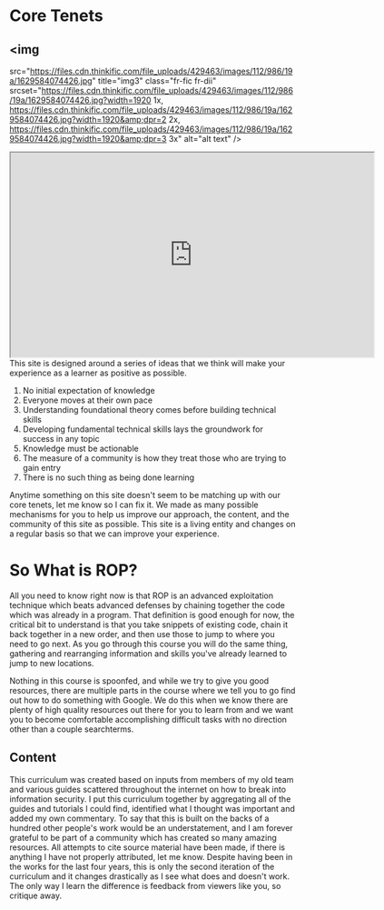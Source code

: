 # Core Tenets

## <img
src="https://files.cdn.thinkific.com/file_uploads/429463/images/112/986/19a/1629584074426.jpg"
title="img3" class="fr-fic fr-dii"
srcset="https://files.cdn.thinkific.com/file_uploads/429463/images/112/986/19a/1629584074426.jpg?width=1920 1x, https://files.cdn.thinkific.com/file_uploads/429463/images/112/986/19a/1629584074426.jpg?width=1920&amp;dpr=2 2x, https://files.cdn.thinkific.com/file_uploads/429463/images/112/986/19a/1629584074426.jpg?width=1920&amp;dpr=3 3x"
alt="alt text" />

<iframe allowfullscreen height="360" src="https://www.youtube.com/embed/j3zXTthcaWo?wmode=opaque" width="640"></iframe>This
site is designed around a series of ideas that we think will make your
experience as a learner as positive as possible.

1.  No initial expectation of knowledge
2.  Everyone moves at their own pace
3.  Understanding foundational theory comes before building technical
    skills
4.  Developing fundamental technical skills lays the groundwork for
    success in any topic
5.  Knowledge must be actionable
6.  The measure of a community is how they treat those who are trying to
    gain entry
7.  There is no such thing as being done learning

Anytime something on this site doesn't seem to be matching up with our
core tenets, let me know so I can fix it. We made as many possible
mechanisms for you to help us improve our approach, the content, and the
community of this site as possible. This site is a living entity and
changes on a regular basis so that we can improve your experience.

# So What is ROP?

All you need to know right now is that ROP is an advanced exploitation
technique which beats advanced defenses by chaining together the code
which was already in a program. That definition is good enough for now,
the critical bit to understand is that you take snippets of existing
code, chain it back together in a new order, and then use those to jump
to where you need to go next. As you go through this course you will do
the same thing, gathering and rearranging information and skills you've
already learned to jump to new locations.

Nothing in this course is spoonfed, and while we try to give you good
resources, there are multiple parts in the course where we tell you to
go find out how to do something with Google. We do this when we know
there are plenty of high quality resources out there for you to learn
from and we want you to become comfortable accomplishing difficult tasks
with no direction other than a couple searchterms.

## Content

This curriculum was created based on inputs from members of my old team
and various guides scattered throughout the internet on how to break
into information security. I put this curriculum together by aggregating
all of the guides and tutorials I could find, identified what I thought
was important and added my own commentary. To say that this is built on
the backs of a hundred other people's work would be an understatement,
and I am forever grateful to be part of a community which has created so
many amazing resources. All attempts to cite source material have been
made, if there is anything I have not properly attributed, let me know.
Despite having been in the works for the last four years, this is only
the second iteration of the curriculum and it changes drastically as I
see what does and doesn't work. The only way I learn the difference is
feedback from viewers like you, so critique away.
